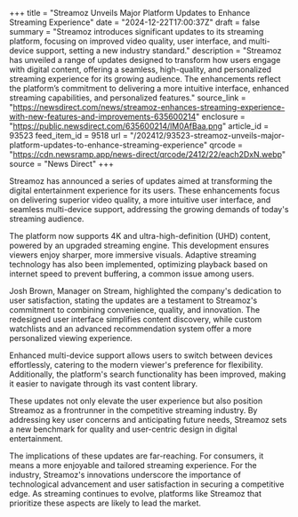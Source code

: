 +++
title = "Streamoz Unveils Major Platform Updates to Enhance Streaming Experience"
date = "2024-12-22T17:00:37Z"
draft = false
summary = "Streamoz introduces significant updates to its streaming platform, focusing on improved video quality, user interface, and multi-device support, setting a new industry standard."
description = "Streamoz has unveiled a range of updates designed to transform how users engage with digital content, offering a seamless, high-quality, and personalized streaming experience for its growing audience. The enhancements reflect the platform’s commitment to delivering a more intuitive interface, enhanced streaming capabilities, and personalized features."
source_link = "https://newsdirect.com/news/streamoz-enhances-streaming-experience-with-new-features-and-improvements-635600214"
enclosure = "https://public.newsdirect.com/635600214/lM0AfBaa.png"
article_id = 93523
feed_item_id = 9518
url = "/202412/93523-streamoz-unveils-major-platform-updates-to-enhance-streaming-experience"
qrcode = "https://cdn.newsramp.app/news-direct/qrcode/2412/22/each2DxN.webp"
source = "News Direct"
+++

<p>Streamoz has announced a series of updates aimed at transforming the digital entertainment experience for its users. These enhancements focus on delivering superior video quality, a more intuitive user interface, and seamless multi-device support, addressing the growing demands of today's streaming audience.</p><p>The platform now supports 4K and ultra-high-definition (UHD) content, powered by an upgraded streaming engine. This development ensures viewers enjoy sharper, more immersive visuals. Adaptive streaming technology has also been implemented, optimizing playback based on internet speed to prevent buffering, a common issue among users.</p><p>Josh Brown, Manager on Stream, highlighted the company's dedication to user satisfaction, stating the updates are a testament to Streamoz's commitment to combining convenience, quality, and innovation. The redesigned user interface simplifies content discovery, while custom watchlists and an advanced recommendation system offer a more personalized viewing experience.</p><p>Enhanced multi-device support allows users to switch between devices effortlessly, catering to the modern viewer's preference for flexibility. Additionally, the platform's search functionality has been improved, making it easier to navigate through its vast content library.</p><p>These updates not only elevate the user experience but also position Streamoz as a frontrunner in the competitive streaming industry. By addressing key user concerns and anticipating future needs, Streamoz sets a new benchmark for quality and user-centric design in digital entertainment.</p><p>The implications of these updates are far-reaching. For consumers, it means a more enjoyable and tailored streaming experience. For the industry, Streamoz's innovations underscore the importance of technological advancement and user satisfaction in securing a competitive edge. As streaming continues to evolve, platforms like Streamoz that prioritize these aspects are likely to lead the market.</p>